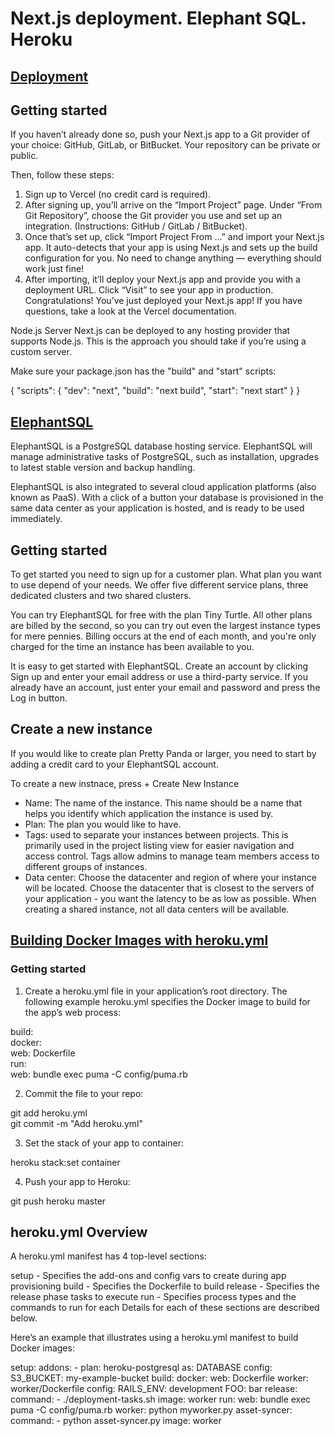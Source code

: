 # Next.js deployment. Elephant SQL. Heroku

## [Deployment](https://nextjs.org/docs/deployment)

## Getting started
If you haven’t already done so, push your Next.js app to a Git provider of your choice: GitHub, GitLab, or BitBucket. Your repository can be private or public.

Then, follow these steps:

1. Sign up to Vercel (no credit card is required).
2. After signing up, you’ll arrive on the “Import Project” page. Under “From Git Repository”, choose the Git provider you use and set up an integration. (Instructions: GitHub / GitLab / BitBucket).
3. Once that’s set up, click “Import Project From …” and import your Next.js app. It auto-detects that your app is using Next.js and sets up the build configuration for you. No need to change anything — everything should work just fine!
4. After importing, it’ll deploy your Next.js app and provide you with a deployment URL. Click “Visit” to see your app in production.
Congratulations! You’ve just deployed your Next.js app! If you have questions, take a look at the Vercel documentation.

Node.js Server
Next.js can be deployed to any hosting provider that supports Node.js. This is the approach you should take if you’re using a custom server.

Make sure your package.json has the "build" and "start" scripts:

{
  "scripts": {
    "dev": "next",
    "build": "next build",
    "start": "next start"
  }
}

## [ElephantSQL](https://www.elephantsql.com/docs/index.html)

ElephantSQL is a PostgreSQL database hosting service. ElephantSQL will manage administrative tasks of PostgreSQL, such as installation, upgrades to latest stable version and backup handling.

ElephantSQL is also integrated to several cloud application platforms (also known as PaaS). With a click of a button your database is provisioned in the same data center as your application is hosted, and is ready to be used immediately.

## Getting started
To get started you need to sign up for a customer plan. What plan you want to use depend of your needs. We offer five different service plans, three dedicated clusters and two shared clusters.

You can try ElephantSQL for free with the plan Tiny Turtle. All other plans are billed by the second, so you can try out even the largest instance types for mere pennies. Billing occurs at the end of each month, and you're only charged for the time an instance has been available to you.

It is easy to get started with ElephantSQL. Create an account by clicking Sign up and enter your email address or use a third-party service. If you already have an account, just enter your email and password and press the Log in button.

## Create a new instance
If you would like to create plan Pretty Panda or larger, you need to start by adding a credit card to your ElephantSQL account.

To create a new instnace, press + Create New Instance

* Name: The name of the instance. This name should be a name that helps you identify which application the instance is used by.
* Plan: The plan you would like to have.
* Tags: used to separate your instances between projects. This is primarily used in the project listing view for easier navigation and access control. Tags allow admins to manage team members access to different groups of instances.
* Data center: Choose the datacenter and region of where your instance will be located. Choose the datacenter that is closest to the servers of your application - you want the latency to be as low as possible. When creating a shared instance, not all data centers will be available.

## [Building Docker Images with heroku.yml](https://devcenter.heroku.com/articles/build-docker-images-heroku-yml)

### Getting started
1. Create a heroku.yml file in your application’s root directory. The following example heroku.yml specifies the Docker image to build for the app’s web process:

build: \
  docker:\
    web: Dockerfile\
run:\
  web: bundle exec puma -C config/puma.rb

2. Commit the file to your repo:

git add heroku.yml\
git commit -m "Add heroku.yml"

3. Set the stack of your app to container:

heroku stack:set container

4. Push your app to Heroku:

git push heroku master

## heroku.yml Overview
A heroku.yml manifest has 4 top-level sections:

setup - Specifies the add-ons and config vars to create during app provisioning
build - Specifies the Dockerfile to build
release - Specifies the release phase tasks to execute
run - Specifies process types and the commands to run for each
Details for each of these sections are described below.

Here’s an example that illustrates using a heroku.yml manifest to build Docker images:

setup:
  addons:
    - plan: heroku-postgresql
      as: DATABASE
  config:
    S3_BUCKET: my-example-bucket
build:
  docker:
    web: Dockerfile
    worker: worker/Dockerfile
  config:
    RAILS_ENV: development
    FOO: bar
release:
  command:
    - ./deployment-tasks.sh
  image: worker
run:
  web: bundle exec puma -C config/puma.rb
  worker: python myworker.py
  asset-syncer:
    command:
      - python asset-syncer.py
    image: worker